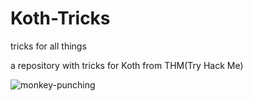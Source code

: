 # Koth-Tricks

tricks for all things

a repository with tricks for Koth from THM(Try Hack Me)

![monkey-punching](https://user-images.githubusercontent.com/68440743/232251603-f9591708-7b4f-4faa-be3a-a01fe5531358.png)
